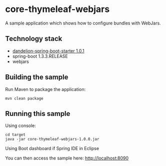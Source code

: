 core-thymeleaf-webjars
=================================================================

A sample application which shows how to configure bundles with WebJars.

## Technology stack

 - [dandelion-spring-boot-starter 1.0.1](https://github.com/webcane/dandelion-spring-boot-starter)
 - spring-boot 1.3.3.RELEASE
 - webjars

## Building the sample

 Run Maven to package the application:
 
    mvn clean package 
    
## Running this sample

Using console:

    cd target
    java -jar core-thymeleaf-webjars-1.0.0.jar

Using Boot dashboard if Spring IDE in Eclipse

You can then access the sample here: [http://localhost:8090](http://localhost:8090)
